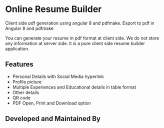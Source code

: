# Online Resume Builder

Client side pdf generation using angular 8 and pdfmake.
Export to pdf in Angular 8 and pdfmake

You can generate your resume in pdf format at client side. We do not store any information at server side. it is a pure client side resume builder application. 

## Features

- Personal Details with Social Media hyperlink
- Profile picture
- Multiple Experiences and Educational details in table format
- Other details
- QR code
- PDF Open, Print and Download option

## Developed and Maintained By


